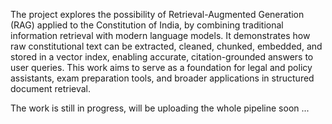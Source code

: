 The project explores the possibility of Retrieval-Augmented Generation (RAG) applied to the Constitution of India, by combining traditional information retrieval with modern language models. 
It demonstrates how raw constitutional text can be extracted, cleaned, chunked, embedded, and stored in a vector index, enabling accurate, citation-grounded answers to user queries. 
This work aims to serve as a foundation for legal and policy assistants, exam preparation tools, and broader applications in structured document retrieval.


The work is still in progress, will be uploading the whole pipeline soon ...
